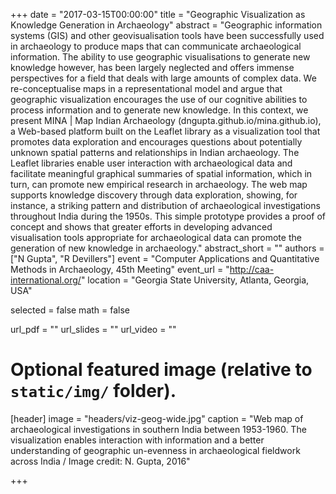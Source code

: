 +++
date = "2017-03-15T00:00:00"
title = "Geographic Visualization as Knowledge Generation in Archaeology"
abstract = "Geographic information systems (GIS) and other geovisualisation tools have been successfully used in archaeology to produce maps that can communicate archaeological information. The ability to use geographic visualisations to generate new knowledge however, has been largely neglected and offers immense perspectives for a field that deals with large amounts of complex data. We re-conceptualise maps in a representational model and argue that geographic visualization encourages the use of our cognitive abilities to process information and to generate new knowledge. In this context, we present MINA | Map Indian Archaeology (dngupta.github.io/mina.github.io), a Web-based platform built on the Leaflet library as a visualization tool that promotes data exploration and encourages questions about potentially unknown spatial patterns and relationships in Indian archaeology. The Leaflet libraries enable user interaction with archaeological data and facilitate meaningful graphical summaries of spatial information, which in turn, can promote new empirical research in archaeology. The web map supports knowledge discovery through data exploration, showing, for instance, a striking pattern and distribution of archaeological investigations throughout India during the 1950s. This simple prototype provides a proof of concept and shows that greater efforts in developing advanced visualisation tools appropriate for archaeological data can promote the generation of new knowledge in archaeology."
abstract_short = ""
authors = ["N Gupta", "R Devillers"]
event = "Computer Applications and Quantitative Methods in Archaeology, 45th Meeting"
event_url = "http://caa-international.org/"
location = "Georgia State University, Atlanta, Georgia, USA"

selected = false
math = false

url_pdf = ""
url_slides = ""
url_video = ""

# Optional featured image (relative to `static/img/` folder).
[header]
image = "headers/viz-geog-wide.jpg"
caption = "Web map of archaeological investigations in southern India between 1953-1960. The visualization enables interaction with information and a better understanding of geographic un-evenness in archaeological fieldwork across India / Image credit: N. Gupta, 2016"

+++
